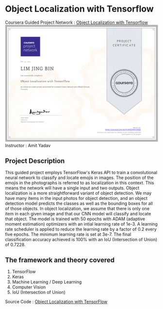 # Object Localization with Tensorflow
Coursera Guided Project Network : [Object Localization with Tensorflow](https://www.coursera.org/projects/object-localization-tensorflow) </br> 
![](https://github.com/Lim-Calculus/Object-Localization-With-Tensorflow/blob/main/Certificate/Object%20localization%20with%20tensorflow.png)
Instructor : Amit Yadav </br>
## Project Description </br>
This guided project employs TensorFlow's Keras API to train a convolutional neural network to classify and locate emojis in images. The position of the emojis in the photographs is referred to as localization in this context. This means the network will have a single input and two outputs. Object localization is a more straightforward variant of object detection. We may have many items in the input photos for object detection, and an object detection model predicts the classes as well as the bounding boxes for all of those objects. In object localization, we assume that there is only one item in each given image and that our CNN model will classify and locate that object. The model is trained with 50 epochs with ADAM (adaptive moment estimation) optimizers with an intial learning rate of 1e-3. A learning rate scheduler is applied to reduce the learning rate by a factor of 0.2 every five epochs. The minimum learning rate is set at 3e-7. The final classification accuracy achieved is 100% with an IoU (Intersection of Union) of 0.7228. </br>
## The framework and theory covered
1. TensorFlow
2. Keras
3. Machine Learning / Deep Learning
4. Computer Vision
5. IoU (Intersection of Union)

Source Code : [Object Localization with TensorFlow](https://github.com/Lim-Calculus/Object-Localization-With-Tensorflow/blob/main/Coursera_Guided_Project_Object_Localization_with_TensorFlow_Starter.ipynb)
